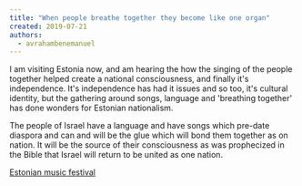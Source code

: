 ```yaml
---
title: "When people breathe together they become like one organ"
created: 2019-07-21
authors: 
  - avrahambenemanuel
---
```


I am visiting Estonia now, and am hearing the how the singing of the people together helped create a national consciousness, and finally it's independence. It's independence has had it issues and so too, it's cultural identity, but the gathering around songs, language and 'breathing together' has done wonders for Estonian nationalism.

The people of Israel have a language and have songs which pre-date diaspora and can and will be the glue which will bond them together as on nation. It will be the source of their consciousness as was prophecized in the Bible that Israel will return to be united as one nation.

[Estonian music festival](https://youtu.be/PPvO_vJBRFI)
